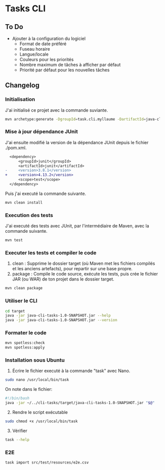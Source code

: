 # Tasks CLI

## To Do

- Ajouter à la configuration du logiciel
  - Format de date préféré
  - Fuseau horaire
  - Langue/locale
  - Couleurs pour les priorités
  - Nombre maximum de tâches à afficher par défaut
  - Priorité par défaut pour les nouvelles tâches


## Changelog

### Initialisation

J'ai initialisé ce projet avec la commande suviante.

```bash
mvn archetype:generate -DgroupId=task.cli.myllaume -DartifactId=java-cli-tasks -DarchetypeArtifactId=maven-archetype-quickstart -DinteractiveMode=false
```

### Mise à jour dépendance JUnit

J'ai ensuite modifié la version de la dépendance JUnit depuis le fichier ./pom.xml.

```diff
  <dependency>
      <groupId>junit</groupId>
      <artifactId>junit</artifactId>
-     <version>3.8.1</version>
+     <version>4.13.2</version>
      <scope>test</scope>
  </dependency>
```

Puis j'ai executé la commande suivante.

```bash
mvn clean install
```

### Execution des tests

J'ai executé des tests avec JUnit, par l'intermédiaire de Maven, avec la commande suivante.

```bash
mvn test
```

### Executer les tests et compiler le code

1. clean : Supprime le dossier target (où Maven met les fichiers compilés et les anciens artefacts), pour repartir sur une base propre.
2. package : Compile le code source, exécute les tests, puis crée le fichier JAR (ou WAR) de ton projet dans le dossier target.

```bash
mvn clean package
```

### Utiliser le CLI

```bash
cd target
java -jar java-cli-tasks-1.0-SNAPSHOT.jar --help
java -jar java-cli-tasks-1.0-SNAPSHOT.jar --version
```

### Formater le code

```bash
mvn spotless:check
mvn spotless:apply
```

### Installation sous Ubuntu

1. Écrire le fichier executé à la commande "task" avec Nano.

```bash
sudo nano /usr/local/bin/task
```

On note dans le fichier:

```bash
#!/bin/bash
java -jar ~/../cli-tasks/target/java-cli-tasks-1.0-SNAPSHOT.jar "$@"
```

2. Rendre le script exécutable

```bash
sudo chmod +x /usr/local/bin/task
```

3. Vérifier

```bash
task --help
```

### E2E

```bash
task import src/test/resources/e2e.csv
```